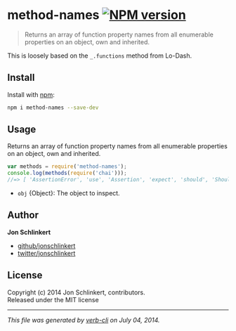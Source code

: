 # method-names [![NPM version](https://badge.fury.io/js/method-names.png)](http://badge.fury.io/js/method-names)

> Returns an array of function property names from all enumerable properties on an object, own and inherited.

This is loosely based on the `_.functions` method from Lo-Dash.

## Install
Install with [npm](npmjs.org):

```bash
npm i method-names --save-dev
```

## Usage
Returns an array of function property names from all enumerable properties on an object, own and inherited.

```js
var methods = require('method-names');
console.log(methods(require('chai')));
//=> [ 'AssertionError', 'use', 'Assertion', 'expect', 'should', 'Should', 'assert' ]
```

* `obj` {Object}: The object to inspect.

## Author

**Jon Schlinkert**
 
+ [github/jonschlinkert](https://github.com/jonschlinkert)
+ [twitter/jonschlinkert](http://twitter.com/jonschlinkert) 

## License
Copyright (c) 2014 Jon Schlinkert, contributors.  
Released under the MIT license

***

_This file was generated by [verb-cli](https://github.com/assemble/verb-cli) on July 04, 2014._